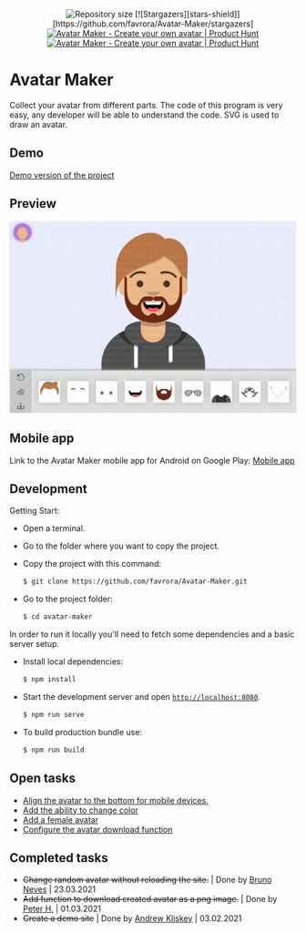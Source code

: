 <p align="center">
    <img alt="Repository size" src="https://img.shields.io/github/repo-size/favrora/Avatar-Maker">
    [![Stargazers][stars-shield]][https://github.com/favrora/Avatar-Maker/stargazers]
    <a href="https://www.producthunt.com/posts/avatar-maker-2?utm_source=badge-featured&utm_medium=badge&utm_souce=badge-avatar-maker-2" target="_blank"><img src="https://api.producthunt.com/widgets/embed-image/v1/featured.svg?post_id=288616&theme=dark" alt="Avatar Maker - Create your own avatar | Product Hunt" style="width: 200px; height: 44px;" width="200" height="44" /></a> <a href="https://www.producthunt.com/posts/avatar-maker-2?utm_source=badge-top-post-badge&utm_medium=badge&utm_souce=badge-avatar-maker-2" target="_blank"><img src="https://api.producthunt.com/widgets/embed-image/v1/top-post-badge.svg?post_id=288616&theme=dark&period=daily" alt="Avatar Maker - Create your own avatar | Product Hunt" style="width: 200px; height: 44px;" width="200" height="44" /></a>
</p>


# Avatar Maker

Collect your avatar from different parts. The code of this program is very easy, any developer will be able to understand the code. SVG is used to draw an avatar.

## Demo

[Demo version of the project](https://avatarx.netlify.app/)

## Preview

<img src="src/assets/img/preview.gif" width="600px">

## Mobile app

Link to the Avatar Maker mobile app for Android on Google Play: [Mobile app](https://play.google.com/store/apps/details?id=com.favrora.avatar)

## Development

Getting Start:
* Open a terminal. 
* Go to the folder where you want to copy the project. 
* Copy the project with this command:

    ```sh
    $ git clone https://github.com/favrora/Avatar-Maker.git
    ```

* Go to the project folder:

    ```sh
    $ cd avatar-maker
    ```

In order to run it locally you'll need to fetch some dependencies and a basic server setup.

* Install local dependencies:

    ```sh
    $ npm install
    ```

* Start the development server and open [`http://localhost:8080`](http://localhost:8080).

    ```sh
    $ npm run serve
    ```
    
* To build production bundle use:

   ```sh
   $ npm run build
   ```

## Open tasks

* [Align the avatar to the bottom for mobile devices.](https://github.com/favrora/Avatar-Maker/issues/9)
* [Add the ability to change color](https://github.com/favrora/Avatar-Maker/issues/14)
* [Add a female avatar](https://github.com/favrora/Avatar-Maker/issues/15)
* [Configure the avatar download function](https://github.com/favrora/Avatar-Maker/issues/16)

## Completed tasks

* ~~Change random avatar without reloading the site.~~ | Done by [Bruno Neves](https://github.com/7br-uno) | 23.03.2021
* ~~Add function to download created avatar as a png image.~~ | Done by [Peter H.](https://github.com/PetFeld) | 01.03.2021
* ~~Create a demo site~~ | Done by [Andrew Kliskey](https://github.com/andrewkliskey) | 03.02.2021
